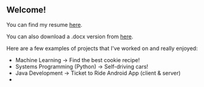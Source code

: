 ## Welcome!

You can find my resume [here](https://github.com/JcLeavitt/JcLeavitt.github.io/blob/master/JenningsLeavittResume-SW.pdf).

You can also download a .docx version from [here](https://github.com/JcLeavitt/JcLeavitt.github.io/blob/master/JenningsLeavittResume-SW.docx).

Here are a few examples of projects that I've worked on and really enjoyed:
- Machine Learning -> Find the best cookie recipe!
- Systems Programming (Python) -> Self-driving cars!
- Java Development -> Ticket to Ride Android App (client & server)
- 
